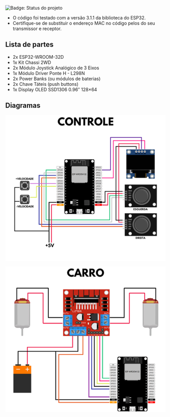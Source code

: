 ![Badge: Status do projeto](https://img.shields.io/badge/status-em%20desenvolvimento-yellow)

- O código foi testado com a versão 3.1.1 da biblioteca do ESP32.
- Certifique-se de substituir o endereço MAC no código pelos do seu transmissor e receptor.

## Lista de partes

- 2x ESP32-WROOM-32D
- 1x Kit Chassi 2WD
- 2x Módulo Joystick Analógico de 3 Eixos
- 1x Módulo Driver Ponte H - L298N
- 2x Power Banks (ou módulos de baterias)
- 2x Chave Táteis (push buttons)
- 1x Display OLED SSD1306 0.96″ 128×64

## Diagramas
<p align="center">
    <img src="Imagens/CONTROLE.png" alt="drawing" width="550"/>
</p>

<p align="center">
    <img src="Imagens/CARRO.png" alt="drawing" width="550"/>
</p>
